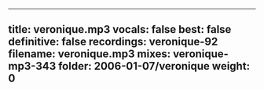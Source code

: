 
---
title: veronique.mp3
vocals: false
best: false
definitive: false
recordings: veronique-92
filename: veronique.mp3
mixes: veronique-mp3-343
folder: 2006-01-07/veronique
weight: 0
---
